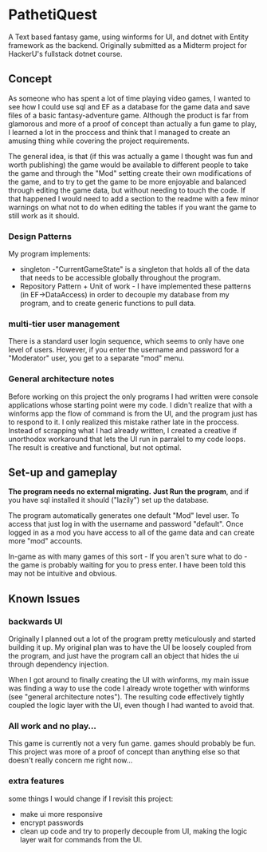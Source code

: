 # PathetiQuest
A Text based fantasy game, using winforms for UI, and dotnet with Entity framework as the backend. Originally submitted as a Midterm project for HackerU's fullstack dotnet course. 

## Concept

As someone who has spent a lot of time playing video games, I wanted to see how I could use sql and EF as a database for the game data and save files of a basic fantasy-adventure game. Although the product is far from glamorous and more of a proof of concept than  actually a fun game to play, I learned a lot in the proccess and think that I managed to create an amusing thing while covering the project requirements. 
 
 The general idea, is that (if this was actually a game I thought was fun and worth publishing) the game would be available to different people to take the game and through the "Mod" setting create their own modifications of the game, and to try to get the game to be more enjoyable and balanced through editing the game data, but without needing to touch the code. If that happened I would  need to add a section to the readme with a few minor warnings on what not to do when editing the tables if you want the game to still work as it should. 
 
 
 ### Design Patterns
 
 My program implements: 
 
 - singleton -"CurrentGameState" is a singleton that holds all of the data that needs to be accessible globally throughout the program.
 - Repository Pattern + Unit of work - I have implemented these patterns (in EF->DataAccess) in order to decouple my database from my program, and to create generic functions to pull data. 

 
 ### multi-tier user management
 
 There is a standard user login sequence, which seems to only have one level of users. However, if you enter the  username and
 password for a "Moderator" user, you get to a separate "mod" menu.  


### General architecture notes

Before working on this project the only programs I had written were console applications whose starting point were my code. I didn't realize that with a winforms app the flow of command is from the UI, and the program just has to respond to it. I only realized this mistake rather late in the proccess. Instead of scrapping what I had already written, I created a creative if unorthodox workaround that lets the UI run in parralel to my code loops. The result is creative and functional, but not optimal. 




 ## Set-up and gameplay
 
**The program needs no external migrating.**
**Just Run the program**, and if you have sql installed it should ("lazily") set up the database. 

The program automatically generates one default "Mod" level user. To access that just log in with the username and password "default". 
Once logged in as a mod you have access to all of the game data and can create more "mod" accounts. 

In-game as with many games of this sort - If you aren't sure what to do - the game is probably waiting for you to press enter. 
I have been told this may not be intuitive and obvious. 
 
 ## Known Issues
 ### backwards UI
 Originally I planned out a lot of the program pretty meticulously and started building it up. My original plan was to have the UI  be loosely coupled from the program, and just have the program call an object that hides the ui through dependency injection.
 
 When I got around to finally creating the UI with winforms, my main issue was finding a way to use the code I already wrote together with winforms (see "general architecture notes"). The resulting code effectively tightly coupled the logic layer with the UI, even though I had wanted to avoid that. 
 
   
 ### All work and no play...
 
 This game is currently not a very fun game. games should probably be fun. 
 This project was more of a proof of concept than anything else so that doesn't really concern me right now... 
 
 ### extra features
 
 some things I would change if I revisit this project: 

 - make ui more responsive
 - encrypt passwords
 - clean up code and try to properly decouple from UI, making the logic layer wait for commands from the UI. 
